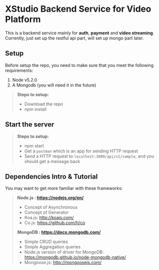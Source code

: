 XStudio Backend Service for Video Platform
===================

This is a backend service mainly for **auth**, **payment** and **video streaming**. Currently, just set up the restful api part, will set up mongo part later.


Setup
-------------

Before setup the repo, you need to make sure that you meet the following requirements:

1. Node v5.2.0
2. A Mongodb (you will need it in the future)

> **Steps to setup:**
> 
> - Download the repo
> - npm install

Start the server
-------------

> **Steps to setup:**
> 
> - npm start
> - Get a `postman` which is an app for sending HTTP request
> - Send a HTTP request to `localhost:3000/api/v1/sample`, and you should get a message back


Dependencies Intro & Tutorial
-------------
You may want to get more familiar with these frameworks:
> **Node.js : https://nodejs.org/en/**
> 
> - Concept of Asynchronous
> - Concept of Generator
> - Koa.js: http://koajs.com/
> - Co.js: https://github.com/tj/co
> 
> **MongoDB : https://docs.mongodb.com/**
> 
> - Simple CRUD queries
> - Simple Aggregation queries
> - Node.js version of driver for MongoDB: https://mongodb.github.io/node-mongodb-native/
> - Mongoose.js: http://mongoosejs.com/
